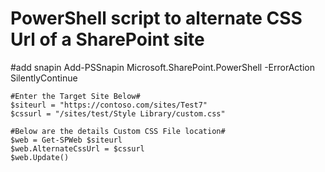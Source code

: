 # PowerShell script to alternate CSS Url of a SharePoint site

  #add snapin
  Add-PSSnapin Microsoft.SharePoint.PowerShell -ErrorAction SilentlyContinue
    
    #Enter the Target Site Below#
    $siteurl = "https://contoso.com/sites/Test7"
    $cssurl = "/sites/test/Style Library/custom.css"

    #Below are the details Custom CSS File location#
    $web = Get-SPWeb $siteurl
    $web.AlternateCssUrl = $cssurl 
    $web.Update()
